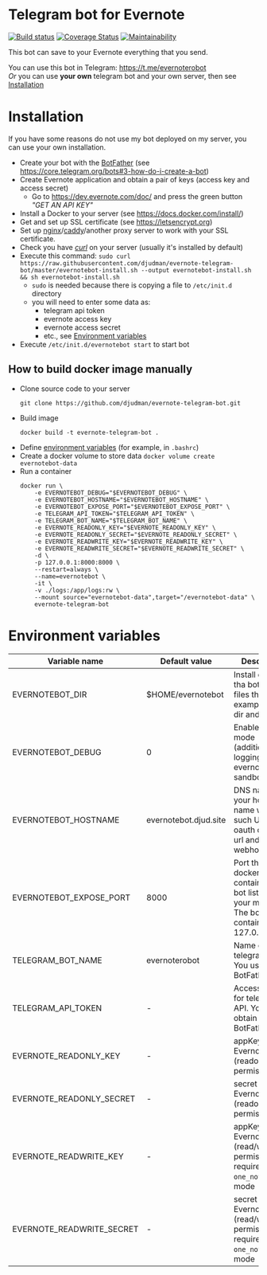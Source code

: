 Telegram bot for Evernote
=========================
[![Build status](https://travis-ci.org/djudman/evernote-telegram-bot.svg?branch=master)](https://travis-ci.org/djudman/evernote-telegram-bot?branch=master)
[![Coverage Status](https://coveralls.io/repos/github/djudman/evernote-telegram-bot/badge.svg?branch=master)](https://coveralls.io/github/djudman/evernote-telegram-bot?branch=master)
[![Maintainability](https://api.codeclimate.com/v1/badges/1d23d48c1a7370b7b12f/maintainability)](https://codeclimate.com/github/djudman/evernote-telegram-bot/maintainability)

This bot can save to your Evernote everything that you send.

You can use this bot in Telegram: https://t.me/evernoterobot  
*Or* you can use **your own** telegram bot and your own server, then see [Installation](#Installation)

# Installation
If you have some reasons do not use my bot deployed on my server, you can use
your own installation.  

* Create your bot with the
[BotFather](https://telegram.me/BotFather)
(see https://core.telegram.org/bots#3-how-do-i-create-a-bot)
* Create Evernote application and obtain a pair of keys (access key and access secret) 
    * Go to https://dev.evernote.com/doc/ and press the green button *"GET AN API KEY"*
* Install a Docker to your server (see https://docs.docker.com/install/)
* Get and set up SSL certificate (see https://letsencrypt.org)
* Set up [nginx](https://nginx.org)/[caddy](https://caddyserver.com)/another proxy server to work with your SSL certificate.
* Check you have *[curl](https://curl.haxx.se/download.html)* on your server (usually it's installed by default)
* Execute this command: `sudo curl https://raw.githubusercontent.com/djudman/evernote-telegram-bot/master/evernotebot-install.sh --output evernotebot-install.sh && sh evernotebot-install.sh`
    * `sudo` is needed because there is copying a file to `/etc/init.d` directory
    * you will need to enter some data as:
        * telegram api token
        * evernote access key
        * evernote access secret
        * etc., see [Environment variables](#Environment-variables)
* Execute `/etc/init.d/evernotebot start` to start bot

## How to build docker image manually

* Clone source code to your server
    ```
    git clone https://github.com/djudman/evernote-telegram-bot.git
    ```
* Build image
    ```
    docker build -t evernote-telegram-bot .
    ```
* Define [environment variables](#Environment-variables) (for example, in `.bashrc`)
* Create a docker volume to store data
    `docker volume create evernotebot-data`
* Run a container
    ```
    docker run \
        -e EVERNOTEBOT_DEBUG="$EVERNOTEBOT_DEBUG" \
        -e EVERNOTEBOT_HOSTNAME="$EVERNOTEBOT_HOSTNAME" \
        -e EVERNOTEBOT_EXPOSE_PORT="$EVERNOTEBOT_EXPOSE_PORT" \
        -e TELEGRAM_API_TOKEN="$TELEGRAM_API_TOKEN" \
        -e TELEGRAM_BOT_NAME="$TELEGRAM_BOT_NAME" \
        -e EVERNOTE_READONLY_KEY="$EVERNOTE_READONLY_KEY" \
        -e EVERNOTE_READONLY_SECRET="$EVERNOTE_READONLY_SECRET" \
        -e EVERNOTE_READWRITE_KEY="$EVERNOTE_READWRITE_KEY" \
        -e EVERNOTE_READWRITE_SECRET="$EVERNOTE_READWRITE_SECRET" \
        -d \
        -p 127.0.0.1:8000:8000 \
        --restart=always \
        --name=evernotebot \
        -it \
        -v ./logs:/app/logs:rw \
        --mount source="evernotebot-data",target="/evernotebot-data" \
        evernote-telegram-bot
    ```

# Environment variables
| Variable name             | Default value         | Description                                                                                                  |
|---------------------------|-----------------------|--------------------------------------------------------------------------------------------------------------|
| EVERNOTEBOT_DIR           | $HOME/evernotebot     | Install dir for tha bot. Some files there. For example, `logs/` dir and `.env` file                          |
| EVERNOTEBOT_DEBUG         | 0                     | Enable debug mode (additional logging, use evernote sandbox)                                                 |
| EVERNOTEBOT_HOSTNAME      | evernotebot.djud.site | DNS name of your host. This name will use in such URLs as oauth callback url and webhook url                 |
| EVERNOTEBOT_EXPOSE_PORT   | 8000                  | Port that the docker container with bot listen on your machine. The bot inside container uses 127.0.0.1:8000 |
| TELEGRAM_BOT_NAME         | evernoterobot         | Name of telegram bot. You used this in BotFather                                                             |
| TELEGRAM_API_TOKEN        | -                     | Access token for telegram API. You can obtain this by BotFather                                              |
| EVERNOTE_READONLY_KEY     | -                     | appKey for your Evernote app (readonly permissions)                                                          |
| EVERNOTE_READONLY_SECRET  | -                     | secret for your Evernote app (readonly permissions)                                                          |
| EVERNOTE_READWRITE_KEY    | -                     | appKey for your Evernote app (read/write permissions), required for `one_note` bot mode                      |
| EVERNOTE_READWRITE_SECRET | -                     | secret for your Evernote app (read/write permissions), required for `one_note` bot mode                      |
